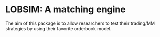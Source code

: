 # LOBSIM: A matching engine

The aim of this package is to allow researchers to test their trading/MM strategies by using their favorite orderbook
model.
